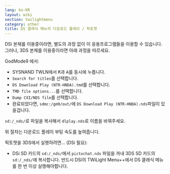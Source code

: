 ```yaml
---
lang: ko-KR
layout: wiki
section: twilightmenu
category: other
title: DS 클래식 메뉴의 다운로드 플레이 / 픽토챗
---
```


DSi 본체를 이용중이라면, 별도의 과정 없이 이 응용프로그램들을 이용할 수 있습니다. 그러나, 3DS 본체를 이용중이라면 아래 과정을 따르세요.

GodMode9 에서:
- SYSNAND TWLN에서 <kbd class="r">R</kbd>과 <kbd class="face">A</kbd>를 동시에 누릅니다.
- `Search for titles`를 선택합니다.
- `DS Download Play (NTR-HNDA).tmd`를 선택합니다.
- `TMD file options...`를 선택합니다.
- `Dump CXI/NDS file`를 선택합니다.
- 완료되었다면, `sdmc:/gm9/out/`에 `DS Download Play (NTR-HNDA).nds`파일이 있을겁니다.

`sd:/_nds/`로 파일을 복사해서 `dlplay.nds`로 이름을 바꿔주세요.

위 절차는 다운로드 플레이 부팅 속도를 높여줍니다.

픽토챗을 3DS에서 실행하려면... (DSi 필요):
- DSi SD 카드의 `sd:/_nds/`에서 `pictochat.nds` 파일을 꺼내 3DS SD 카드의 `sd:/_nds/`에 복사합니다. 반드시 DSi의 TWiLight Menu++에서 DS 클래식 메뉴를 한 번 이상 실행해야합니다.
